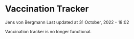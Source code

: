 Vaccination Tracker
================
Jens von Bergmann
Last updated at 31 October, 2022 - 18:02

Vaccination tracker is no longer functional.
